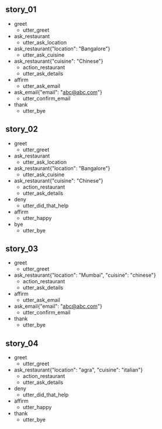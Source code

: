 <!-- markdownlint-disable -->
## story_01
* greet
  - utter_greet
* ask_restaurant
  - utter_ask_location
* ask_restaurant{"location": "Bangalore"}
  - utter_ask_cuisine
* ask_restaurant{"cuisine": "Chinese"}
  - action_restaurant
  - utter_ask_details  
* affirm
  - utter_ask_email
* ask_email{"email": "abc@abc.com"}
  - utter_confirm_email
* thank
  - utter_bye

## story_02
* greet
  - utter_greet
* ask_restaurant
  - utter_ask_location
* ask_restaurant{"location": "Bangalore"}
  - utter_ask_cuisine
* ask_restaurant{"cuisine": "Chinese"}
  - action_restaurant
  - utter_ask_details
* deny
  - utter_did_that_help
* affirm
  - utter_happy
* bye
  - utter_bye
  
## story_03
* greet
  - utter_greet
* ask_restaurant{"location": "Mumbai", "cuisine": "chinese"}
  - action_restaurant
  - utter_ask_details
* affirm
  - utter_ask_email
* ask_email{"email": "abc@abc.com"}
  - utter_confirm_email
* thank
  - utter_bye

## story_04
* greet
  - utter_greet
* ask_restaurant{"location": "agra", "cuisine": "italian"}
  - action_restaurant
  - utter_ask_details
* deny
  - utter_did_that_help
* affirm
  - utter_happy
* thank
  - utter_bye
<!-- markdownlint-restore -->
